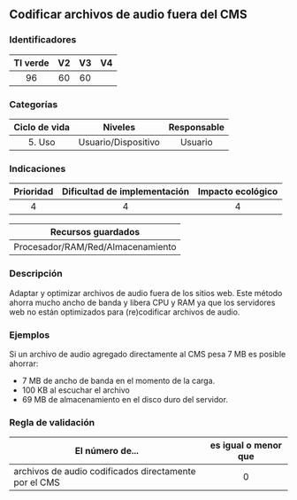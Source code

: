 ## Codificar archivos de audio fuera del CMS

 ### Identificadores

 | TI verde | V2 | V3 | V4 |
 |:-------:|:---:|:---:|:----:|
 | 96 | 60 | 60 | |

 ### Categorías

 | Ciclo de vida | Niveles | Responsable |
 |:----------:|:-----------:|:-----------:|
 | 5. Uso | Usuario/Dispositivo | Usuario |

 ### Indicaciones

 | Prioridad | Dificultad de implementación | Impacto ecológico |
 |:--------:|:-------------------------:|:---------------:|
 | 4 | 4 | 4 |
 
 |        Recursos guardados         |
 |:---------------------------------:|
 | Procesador/RAM/Red/Almacenamiento |

 ### Descripción

 Adaptar y optimizar archivos de audio fuera de los sitios web. Este método ahorra mucho ancho de banda y libera CPU y RAM ya que los servidores web no están optimizados para (re)codificar archivos de audio.

 ### Ejemplos

 Si un archivo de audio agregado directamente al CMS pesa 7 MB es posible ahorrar:
 - 7 MB de ancho de banda en el momento de la carga.
 - 100 KB al escuchar el archivo
 - 69 MB de almacenamiento en el disco duro del servidor.

 ### Regla de validación

 | El número de... | es igual o menor que |
 |-----------------------------------------|:------------------------:|
 | archivos de audio codificados directamente por el CMS | 0 |
